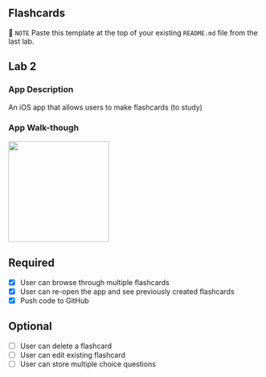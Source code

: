 ## Flashcards

📝 `NOTE` Paste this template at the top of your existing `README.md` file from the last lab.

## Lab 2

### App Description
An iOS app that allows users to make flashcards (to study)

### App Walk-though
<img src="https://i.imgur.com/L2GuGyq.gif" width=200><br>

## Required
- [x] User can browse through multiple flashcards
- [x] User can re-open the app and see previously created flashcards
- [x] Push code to GitHub
## Optional
- [ ] User can delete a flashcard
- [ ] User can edit existing flashcard
- [ ] User can store multiple choice questions
